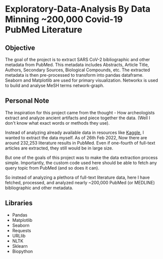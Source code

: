 # Exploratory-Data-Analysis By Data Minning ~200,000 Covid-19 PubMed Literature

## Objective
The goal of the project is to extract SARS CoV-2 bibliographic and other metadata from PubMed. This metadata includes Abstracts, Article Title, Authors, Secondary Sources, Biological Compounds, etc. The extracted metadata is then pre-processed to transform into pandas dataframe. Seaborn and Matplotlib are used for primary visualization. Networkx is used to build and analyse MeSH terms network-graph. 

## Personal Note
The inspiration for this project came from the thought - How archeologists extract and analyze ancient artifacts and piece together the data. (Well I don't know what exact words or methods they use).

Instead of analyzing already available data in resources like [Kaggle](https://www.kaggle.com/allen-institute-for-ai/CORD-19-research-challenge), I wanted to extract the data myself. As of 26th Feb 2022, Now there are around  232,253 literature results in PubMed. Even if one-fourth of full-text articles are extracted, they still would be in large size. 

But one of the goals of this project was to make the data extraction process simple. Importantly, the custom code used here should be able to fetch any query topic from PubMed (and so does it can).

So instead of analyzing a plethora of full-text literature data, here I have fetched, processed, and analyzed nearly ~200,000 PubMed (or MEDLINE) bibliographic and other metadata.

## Libraries
- Pandas 
- Matplotlib 
- Seaborn 
- Requests 
- URLlib 
- NLTK 
- Sklearn 
- Biopython

